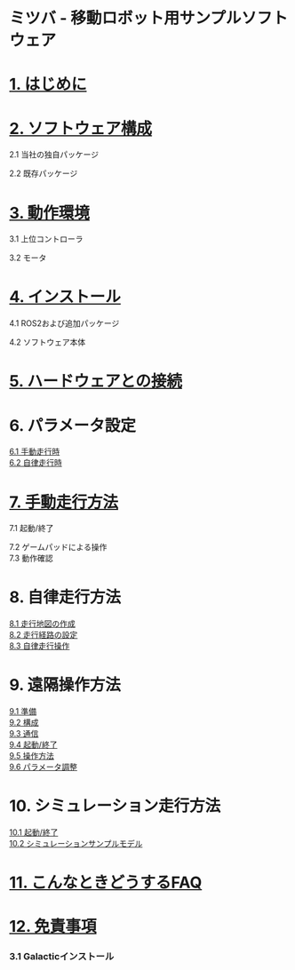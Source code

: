 # ミツバ - 移動ロボット用サンプルソフトウェア

<h1><a href="https://example.com">1. はじめに</a></h1>


<h1><a href="https://example.com">2. ソフトウェア構成</a></h1>
2.1 当社の独自パッケージ  

2.2 既存パッケージ

<h1><a href="https://example.com">3. 動作環境</a></h1>
3.1 上位コントローラ

3.2 モータ

<h1><a href="https://example.com">4. インストール</a></h1>
4.1 ROS2および追加パッケージ 

4.2 ソフトウェア本体

<h1><a href="https://example.com">5. ハードウェアとの接続</a></h1>

# 6. パラメータ設定
[6.1 手動走行時](https://example.com)  
[6.2 自律走行時](https://example.com)

<h1><a href="https://example.com">7. 手動走行方法</a></h1>
7.1 起動/終了

7.2 ゲームパッドによる操作  
7.3 動作確認

# 8. 自律走行方法
[8.1 走行地図の作成](https://example.com)  
[8.2 走行経路の設定](https://example.com)  
[8.3 自律走行操作](https://example.com)

# 9. 遠隔操作方法
[9.1 準備](https://example.com)  
[9.2 構成](https://example.com)  
[9.3 通信](https://example.com)  
[9.4 起動/終了](https://example.com)  
[9.5 操作方法](https://example.com)  
[9.6 パラメータ調整](https://example.com)

# 10. シミュレーション走行方法
[10.1 起動/終了](https://example.com)  
[10.2 シミュレーションサンプルモデル](https://example.com)

<h1><a href="https://example.com">11. こんなときどうするFAQ</a></h1>  

<h1><a href="https://example.com">12. 免責事項</a></h1>

### 3.1 Galacticインストール











